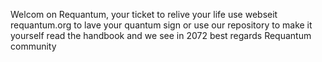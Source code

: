 Welcom on Requantum, your ticket to relive your life
use webseit requantum.org to lave your quantum sign or use our repository to make it yourself
read the handbook and we see in 2072
best regards Requantum community

